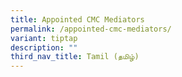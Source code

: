 ```yaml
---
title: Appointed CMC Mediators
permalink: /appointed-cmc-mediators/
variant: tiptap
description: ""
third_nav_title: Tamil (தமிழ்)
---
```

